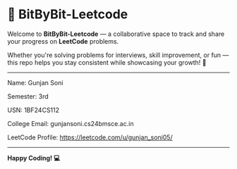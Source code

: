 # 🚀 BitByBit-Leetcode

Welcome to **BitByBit-Leetcode** — a collaborative space to track and share your progress on **LeetCode** problems.

Whether you're solving problems for interviews, skill improvement, or fun — this repo helps you stay consistent while showcasing your growth! 💪

---




Name: Gunjan Soni

Semester: 3rd

USN: 1BF24CS112

College Email: gunjansoni.cs24bmsce.ac.in


LeetCode Profile: https://leetcode.com/u/gunjan_soni05/

---



**Happy Coding! 💻**




